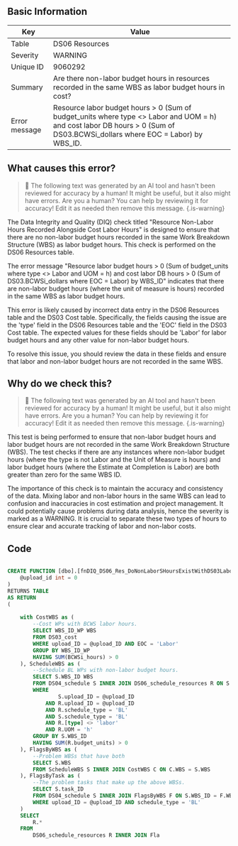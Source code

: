 ## Basic Information
| Key         | Value          |
|-------------|----------------|
| Table       | DS06 Resources |
| Severity    | WARNING |
| Unique ID   | 9060292   |
| Summary     | Are there non-labor budget hours in resources recorded in the same WBS as labor budget hours in cost? |
| Error message | Resource labor budget hours > 0 (Sum of budget_units where type <> Labor and UOM = h) and cost labor DB hours > 0 (Sum of DS03.BCWSi_dollars where EOC = Labor) by WBS_ID. |

## What causes this error?

> :robot: The following text was generated by an AI tool and hasn't been reviewed for accuracy by a human! It might be useful, but it also might have errors. Are you a human? You can help by reviewing it for accuracy! Edit it as needed then remove this message.
{.is-warning}

The Data Integrity and Quality (DIQ) check titled "Resource Non-Labor Hours Recorded Alongside Cost Labor Hours" is designed to ensure that there are no non-labor budget hours recorded in the same Work Breakdown Structure (WBS) as labor budget hours. This check is performed on the DS06 Resources table.

The error message "Resource labor budget hours > 0 (Sum of budget_units where type <> Labor and UOM = h) and cost labor DB hours > 0 (Sum of DS03.BCWSi_dollars where EOC = Labor) by WBS_ID" indicates that there are non-labor budget hours (where the unit of measure is hours) recorded in the same WBS as labor budget hours.

This error is likely caused by incorrect data entry in the DS06 Resources table and the DS03 Cost table. Specifically, the fields causing the issue are the 'type' field in the DS06 Resources table and the 'EOC' field in the DS03 Cost table. The expected values for these fields should be 'Labor' for labor budget hours and any other value for non-labor budget hours.

To resolve this issue, you should review the data in these fields and ensure that labor and non-labor budget hours are not recorded in the same WBS.
## Why do we check this?

> :robot: The following text was generated by an AI tool and hasn't been reviewed for accuracy by a human! It might be useful, but it also might have errors. Are you a human? You can help by reviewing it for accuracy! Edit it as needed then remove this message.
{.is-warning}

This test is being performed to ensure that non-labor budget hours and labor budget hours are not recorded in the same Work Breakdown Structure (WBS). The test checks if there are any instances where non-labor budget hours (where the type is not Labor and the Unit of Measure is hours) and labor budget hours (where the Estimate at Completion is Labor) are both greater than zero for the same WBS ID.

The importance of this check is to maintain the accuracy and consistency of the data. Mixing labor and non-labor hours in the same WBS can lead to confusion and inaccuracies in cost estimation and project management. It could potentially cause problems during data analysis, hence the severity is marked as a WARNING. It is crucial to separate these two types of hours to ensure clear and accurate tracking of labor and non-labor costs.
## Code

```sql

CREATE FUNCTION [dbo].[fnDIQ_DS06_Res_DoNonLaborSHoursExistWithDS03LaborSHours] (
	@upload_id int = 0
)
RETURNS TABLE
AS RETURN
(
	
	with CostWBS as (
		--Cost WPs with BCWS labor hours.
		SELECT WBS_ID_WP WBS
		FROM DS03_cost
		WHERE upload_ID = @upload_ID AND EOC = 'Labor'
		GROUP BY WBS_ID_WP
		HAVING SUM(BCWSi_hours) > 0
	), ScheduleWBS as (
		--Schedule BL WPs with non-labor budget hours.
		SELECT S.WBS_ID WBS
		FROM DS04_schedule S INNER JOIN DS06_schedule_resources R ON S.task_ID = R.task_ID
		WHERE
				S.upload_ID = @upload_ID 
			AND R.upload_ID = @upload_ID
			AND R.schedule_type = 'BL'
			AND S.schedule_type = 'BL'
			AND R.[type] <> 'labor'
			AND R.UOM = 'h'
		GROUP BY S.WBS_ID
		HAVING SUM(R.budget_units) > 0
	), FlagsByWBS as (
		--Problem WBSs that have both
		SELECT S.WBS
		FROM ScheduleWBS S INNER JOIN CostWBS C ON C.WBS = S.WBS
	), FlagsByTask as (
		--The problem tasks that make up the above WBSs.
		SELECT S.task_ID
		FROM DS04_schedule S INNER JOIN FlagsByWBS F ON S.WBS_ID = F.WBS
		WHERE upload_ID = @upload_ID AND schedule_type = 'BL'
	)
	SELECT
		R.*
	FROM
		DS06_schedule_resources R INNER JOIN Fla
```
